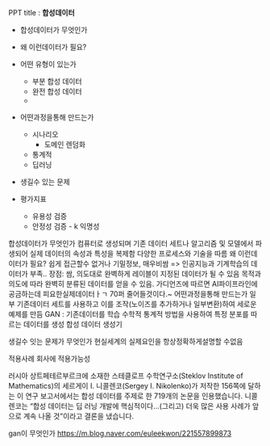 PPT 
title : **합성데이터**

- 합성데이터가 무엇인가
- 왜 이런데이터가 필요?
- 어떤 유형이 있는가
	- 부분 합성 데이터
	- 완전 합성 데이터
	- 
- 어떤과정을통해 만드는가
	- 시나리오
		- 도메인 렌덤화
	- 통계적
	- 딥러닝

- 생길수 있는 문제
- 평가지표
	- 유용성 검증
	- 안정성 검증 - k 익명성


합성데이터가 무엇인가
컴퓨터로 생성되며 기존 데이터 세트나 알고리즘 및 모델에서 파생되어 실제 데이터의 속성과 특성을 복제함
다양한 프로세스와 기술을 따름
왜 이런데이터가 필요?
쉽게 접근할수 없거나 기밀정보, 매우비쌈 => 인공지능과 기계학습의 데이터가 부족..
장점: 쌈, 의도대로 완벽하게 레이블이 지정된 데이터가 될 수 있음
목적과 의도에 따라 완벽히 분류된 데이터를 얻을 수 있음.
가디언즈에 따르면 AI파이프라인에 공금하는데 피요한실제데이터ㅏㄱ 70퍼 줄어들것이다.~
어떤과정을통해 만드는가
일부 기존데이터 세트를 사용하고 이를 조작(노이즈를 추가하거나 일부변환)하여 세로운 예제를 만듬
GAN : 기존데이터를 학습
수학적 통계적 방법을 사용하여 특정 분포를 따르는 데이터를 생성 합성 데이터 생성기

생길수 잇는 문제가 무엇인가
현실세계의 실제요인을 항상정확하게설명할 수없음

적용사례
회사에 적용가능성 

러시아 상트페테르부르크에 소재한 스테클로프 수학연구소(Steklov Institute of Mathematics)의 세르게이 I. 니콜렌코(Sergey I. Nikolenko)가 저작한 156쪽에 달하는 이 연구 보고서에서는 합성 데이터를 주제로 한 719개의 논문을 인용했습니다. 니콜렌코는 “합성 데이터는 딥 러닝 개발에 핵심적이다…(그리고) 더욱 많은 사용 사례가 앞으로 계속 나올 것”이라고 결론을 냈습니다.

gan이 무엇인가
https://m.blog.naver.com/euleekwon/221557899873


